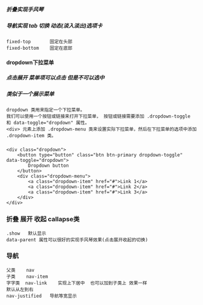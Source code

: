##### 折叠实现手风琴
##### 导航实现 tab 切换  动态(淡入淡出)选项卡
    
    fixed-top       固定在头部
    fixed-bottom    固定在底部


#### dropdown下拉菜单  
##### 点击展开 菜单项可以点击  但是不可以选中
##### 类似于一个展示菜单

    dropdown 类用来指定一个下拉菜单。
    我们可以使用一个按钮或链接来打开下拉菜单， 按钮或链接需要添加 .dropdown-toggle 和 data-toggle="dropdown" 属性。
    <div> 元素上添加 .dropdown-menu 类来设置实际下拉菜单，然后在下拉菜单的选项中添加 .dropdown-item 类。
###

    <div class="dropdown">
        <button type="button" class="btn btn-primary dropdown-toggle" data-toggle="dropdown">
            Dropdown button
        </button>
        <div class="dropdown-menu">
            <a class="dropdown-item" href="#">Link 1</a>
            <a class="dropdown-item" href="#">Link 2</a>
            <a class="dropdown-item" href="#">Link 3</a>
        </div>
    </div>
    

### 折叠 展开 收起  callapse类

    .show   默认显示
    data-parent 属性可以很好的实现手风琴效果(点击展开收起的切换)
    
### 导航

    父类    nav
    子类    nav-item
    字字类  nav-link    实现上下居中  也可以加到子类上 效果一样
    默认从左到右
    nav-justified   导航等宽显示    